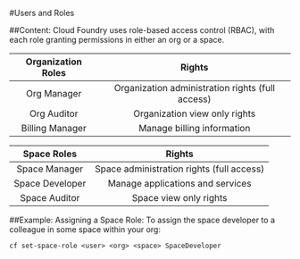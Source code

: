 #Users and Roles 

##Content:
Cloud Foundry uses role-based access control (RBAC), with each role granting permissions in either an org or a space.

| Organization Roles  | Rights           |
|:-------------------:|:----------------:| 
| Org Manager         |Organization administration rights (full access)  |
| Org Auditor         |Organization view only rights |
| Billing Manager     |Manage billing information  |



| Space Roles    | Rights           |
|:--------------:|:----------------:| 
|Space Manager   | Space administration rights (full access) |
|Space Developer | Manage applications and services |
|Space Auditor   | Space view only rights  |

##Example: Assigning a Space Role:
To assign the space developer to a colleague in some space within your org:

```
cf set-space-role <user> <org> <space> SpaceDeveloper
```
